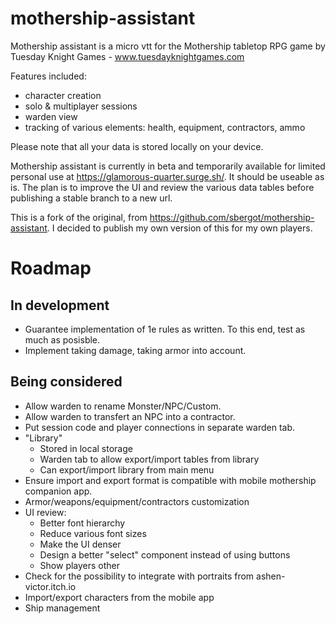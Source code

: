 # mothership-assistant

Mothership assistant is a micro vtt for the Mothership tabletop RPG game by Tuesday Knight Games - www.tuesdayknightgames.com

Features included:

- character creation
- solo & multiplayer sessions
- warden view
- tracking of various elements: health, equipment, contractors, ammo

Please note that all your data is stored locally on your device.

Mothership assistant is currently in beta and temporarily available for limited personal use at https://glamorous-quarter.surge.sh/. It should be useable as is. The plan is to improve the UI and review the various data tables before publishing a stable branch to a new url.

This is a fork of the original, from https://github.com/sbergot/mothership-assistant. I decided to publish my own version of this for my own players.

# Roadmap

## In development
- Guarantee implementation of 1e rules as written. To this end, test as much as posisble.
- Implement taking damage, taking armor into account.

## Being considered
- Allow warden to rename Monster/NPC/Custom.
- Allow warden to transfert an NPC into a contractor.
- Put session code and player connections in separate warden tab.
- "Library"
  - Stored in local storage
  - Warden tab to allow export/import tables from library
  - Can export/import library from main menu
- Ensure import and export format is compatible with mobile mothership companion app.
- Armor/weapons/equipment/contractors customization
- UI review:
  - Better font hierarchy
  - Reduce various font sizes
  - Make the UI denser
  - Design a better "select" component instead of using buttons
  - Show players other 
- Check for the possibility to integrate with portraits from ashen-victor.itch.io
- Import/export characters from the mobile app
- Ship management 
